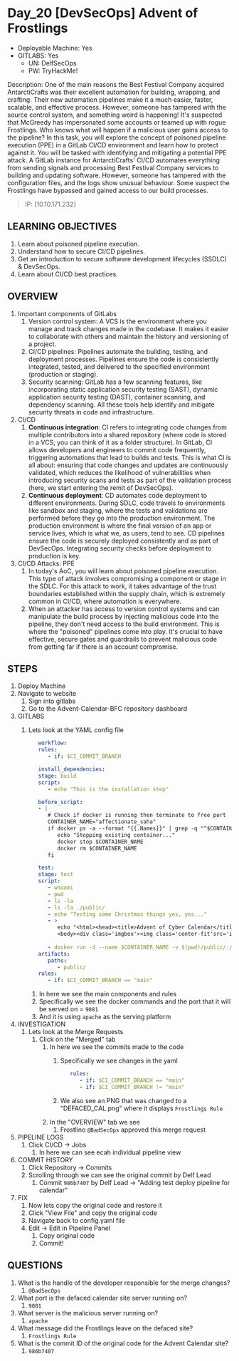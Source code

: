 # Day_20 [DevSecOps] Advent of Frostlings

+ Deployable Machine: Yes
+ GITLABS: Yes
  + UN: DelfSecOps
  + PW: TryHackMe!

Description: One of the main reasons the Best Festival Company acquired AntarctiCrafts was their excellent automation for building, wrapping, and crafting. Their new automation pipelines make it a much easier, faster, scalable, and effective process. However, someone has tampered with the source control system, and something weird is happening! It's suspected that McGreedy has impersonated some accounts or teamed up with rogue Frostlings. Who knows what will happen if a malicious user gains access to the pipeline? In this task, you will explore the concept of poisoned pipeline execution (PPE) in a GitLab CI/CD environment and learn how to protect against it. You will be tasked with identifying and mitigating a potential PPE attack. A GitLab instance for AntarctiCrafts' CI/CD automates everything from sending signals and processing Best Festival Company services to building and updating software. However, someone has tampered with the configuration files, and the logs show unusual behaviour. Some suspect the Frostlings have bypassed and gained access to our build processes.

> IP: [10.10.171.232]

## LEARNING OBJECTIVES

1. Learn about poisoned pipeline execution.
2. Understand how to secure CI/CD pipelines.
3. Get an introduction to secure software development lifecycles (SSDLC) & DevSecOps.
4. Learn about CI/CD best practices.

## OVERVIEW

1. Important components of GitLabs
   1. Version control system: A VCS is the environment where you manage and track changes made in the codebase. It makes it easier to collaborate with others and maintain the history and versioning of a project.
   2. CI/CD pipelines: Pipelines automate the building, testing, and deployment processes. Pipelines ensure the code is consistently integrated, tested, and delivered to the specified environment (production or staging).
   3. Security scanning: GitLab has a few scanning features, like incorporating static application security testing (SAST), dynamic application security testing (DAST), container scanning, and dependency scanning. All these tools help identify and mitigate security threats in code and infrastructure.
2. CI/CD
   1. **Continuous integration**: CI refers to integrating code changes from multiple contributors into a shared repository (where code is stored in a VCS; you can think of it as a folder structure). In GitLab, CI allows developers and engineers to commit code frequently, triggering automations that lead to builds and tests. This is what CI is all about: ensuring that code changes and updates are continuously validated, which reduces the likelihood of vulnerabilities when introducing security scans and tests as part of the validation process (here, we start entering the remit of DevSecOps).
   2. **Continuous deployment**: CD automates code deployment to different environments. During SDLC, code travels to environments like sandbox and staging, where the tests and validations are performed before they go into the production environment. The production environment is where the final version of an app or service lives, which is what we, as users, tend to see. CD pipelines ensure the code is securely deployed consistently and as part of DevSecOps. Integrating security checks before deployment to production is key.
3. CI/CD Attacks: PPE
   1. In today's AoC, you will learn about poisoned pipeline execution. This type of attack involves compromising a component or stage in the SDLC. For this attack to work, it takes advantage of the trust boundaries established within the supply chain, which is extremely common in CI/CD, where automation is everywhere.
   2. When an attacker has access to version control systems and can manipulate the build process by injecting malicious code into the pipeline, they don't need access to the build environment. This is where the "poisoned" pipelines come into play. It's crucial to have effective, secure gates and guardrails to prevent malicious code from getting far if there is an account compromise.

## STEPS

1. Deploy Machine
2. Navigate to website
   1. Sign into gitlabs
   2. Go to the Advent-Calendar-BFC repository dashboard
3. GITLABS
   1. Lets look at the YAML config file

      ```yaml
         workflow:
         rules:
            - if: $CI_COMMIT_BRANCH

         install_dependencies:
         stage: build
         script:
            - echo "This is the installation step"

         before_script:
         - |
            # Check if docker is running then terminate to free port
            CONTAINER_NAME="affectionate_saha"
            if docker ps -a --format "{{.Names}}" | grep -q "^$CONTAINER_NAME$"; then
               echo "Stopping existing container..."
               docker stop $CONTAINER_NAME
               docker rm $CONTAINER_NAME
            fi

         test:
         stage: test
         script:
            - whoami
            - pwd
            - ls -la    
            - ls -la ./public/
            - echo "Testing some Christmas things yes, yes..."
            - >
               echo "<html><head><title>Advent of Cyber Calendar</title><style>* {margin: 0;padding: 0;}.imgbox {display: grid;height: 100%;}.center-fit {max-width: 100%;max-height: 100vh;margin: auto;}</style></head>
               <body><div class='imgbox'><img class='center-fit'src='images/Day_20_defaced_calendar.png' alt='Advent Calendar BFC'></div></body></html>" > ./public/index.html
            
            - docker run -d --name $CONTAINER_NAME -v $(pwd)/public/:/usr/local/apache2/htdocs/ -p 9081:80 httpd:latest
         artifacts:
            paths:
               - public/
         rules:
            - if: $CI_COMMIT_BRANCH == "main"
      ```

      1. In here we see the main components and rules
      2. Specifically we see the docker commands and the port that it will be served on = `9081`
      3. And it is using `apache` as the serving platform
4. INVESTIGATION
   1. Lets look at the Merge Requests
      1. Click on the "Merged" tab
         1. In here we see the commits made to the code
            1. Specifically we see changes in the yaml

               ```yaml
                  rules:
                     - if: $CI_COMMIT_BRANCH == "main"
                     - if: $CI_COMMIT_BRANCH != "main"
               ```

            2. We also see an PNG that was changed to a "DEFACED_CAL.png" where it displays `Frostlings Rule`
         2. In the "OVERVIEW" tab we see
            1. Frostlino `@BadSecOps` approved this merge request
5. PIPELINE LOGS
   1. Click CI/CD -> Jobs
      1. In here we can see ecah individual pipeline view
6. COMMIT HISTORY
   1. Click Repository -> Commits
   2. Scrolling through we can see the original commit by Delf Lead
      1. Commit `986b7407` by Delf Lead -> "Adding test deploy pipeline for calendar"
7. FIX
   1. Now lets copy the original code and restore it
   2. Click "View File" and copy the original code
   3. Navigate back to config.yaml file
   4. Edit -> Edit in Pipeline Panel
      1. Copy original code
      2. Commit!

## QUESTIONS

1. What is the handle of the developer responsible for the merge changes?
   1. `@BadSecOps`
2. What port is the defaced calendar site server running on?
   1. `9081`
3. What server is the malicious server running on?
   1. `apache`
4. What message did the Frostlings leave on the defaced site?
   1. `Frostlings Rule`
5. What is the commit ID of the original code for the Advent Calendar site?
   1. `986b7407`